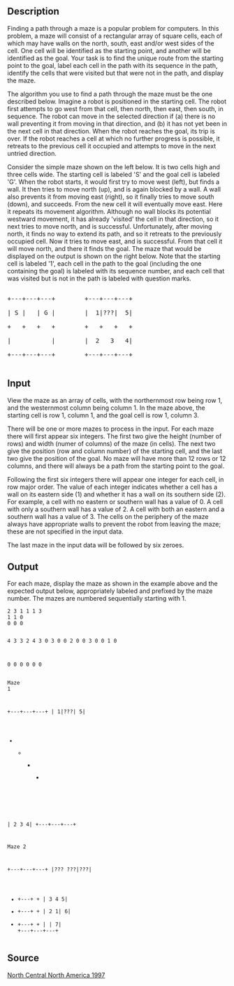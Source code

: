 <h2>Description</h2><p>Finding a path through a maze is a popular problem for computers. In this problem, a maze will consist of a rectangular array of square cells, each of which may have walls on the north, south, east and/or west sides of the cell. One cell will be identified as the starting point, and another will be identified as the goal. Your task is to find the unique route from the starting point to the goal, label each cell in the path with its sequence in the path, identify the cells that were visited but that were not in the path, and display the maze. 
</p>
The algorithm you use to find a path through the maze must be the one described below. Imagine a robot is positioned in the starting cell. The robot first attempts to go west from that cell, then north, then east, then south, in sequence. The robot can move in the selected direction if (a) there is no wall preventing it from moving in that direction, and (b) it has not yet been in the next cell in that direction. When the robot reaches the goal, its trip is over. If the robot reaches a cell at which no further progress is possible, it retreats to the previous cell it occupied and attempts to move in the next untried direction. 

Consider the simple maze shown on the left below. It is two cells high and three cells wide. The starting cell is labeled 'S' and the goal cell is labeled 'G'. When the robot starts, it would first try to move west (left), but finds a wall. It then tries to move north (up), and is again blocked by a wall. A wall also prevents it from moving east (right), so it finally tries to move south (down), and succeeds. From the new cell it will eventually move east. Here it repeats its movement algorithm. Although no wall blocks its potential westward movement, it has already 'visited' the cell in that direction, so it next tries to move north, and is successful. Unfortunately, after moving north, it finds no way to extend its path, and so it retreats to the previously occupied cell. Now it tries to move east, and is successful. From that cell it will move north, and there it finds the goal. The maze that would be displayed on the output is shown on the right below. Note that the starting cell is labeled '1', each cell in the path to the goal (including the one containing the goal) is labeled with its sequence number, and each cell that was visited but is not in the path is labeled with question marks.
<pre><br>+---+---+---+        +---+---+---+
<br>| S |   | G |        |  1|???|  5|
<br>+   +   +   +        +   +   +   +
<br>|           |        |  2   3   4|
<br>+---+---+---+        +---+---+---+
<br></pre><h2>Input</h2><p>View the maze as an array of cells, with the northernmost row being row 1, and the westernmost column being column 1. In the maze above, the starting cell is row 1, column 1, and the goal cell is row 1, column 3. 
</p>There will be one or more mazes to process in the input. For each maze there will first appear six integers. The first two give the height (number of rows) and width (numer of columns) of the maze (in cells). The next two give the position (row and column number) of the starting cell, and the last two give the position of the goal. No maze will have more than 12 rows or 12 columns, and there will always be a path from the starting point to the goal. 

Following the first six integers there will appear one integer for each cell, in row major order. The value of each integer indicates whether a cell has a wall on its eastern side (1) and whether it has a wall on its southern side (2). For example, a cell with no eastern or southern wall has a value of 0. A cell with only a southern wall has a value of 2. A cell with both an eastern and a southern wall has a value of 3. The cells on the periphery of the maze always have appropriate walls to prevent the robot from leaving the maze; these are not specified in the input data. 

The last maze in the input data will be followed by six zeroes. 
<h2>Output</h2><p>For each maze, display the maze as shown in the example above and the expected output below, appropriately labeled and prefixed by the maze number. The mazes are numbered sequentially starting with 1. </p><pre><code class="language-input1">2 3 1 1 1 3
1 1 0
0 0 0

4 3 3 2 4 3
0 3 0
0 2 0
0 3 0
0 1 0

0 0 0 0 0 0</code></pre><pre><code class="language-output1">Maze 1

+---+---+---+
|  1|???|  5|
+   +   +   +
|  2   3   4|
+---+---+---+


Maze 2

+---+---+---+
|??? ???|???|
+   +---+   +
|  3   4   5|
+   +---+   +
|  2   1|  6|
+   +---+   +
|       |  7|
+---+---+---+</code></pre><h2>Source</h2><a href="searchproblem?field=source&amp;key=North+Central+North+America+1997">North Central North America 1997</a>
